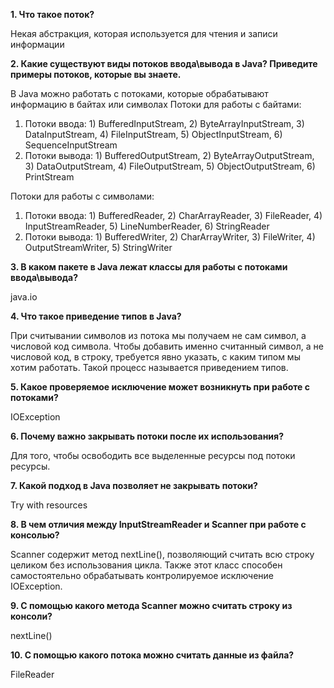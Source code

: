 <b> 1. Что такое поток? </b> 


Некая абстракция, которая используется для чтения и записи информации <br>



<p> <b> 2. Какие существуют виды потоков ввода\вывода в Java? Приведите примеры потоков, которые вы знаете. </b> </p>

В Java можно работать с потоками, которые обрабатывают информацию в байтах или символах
Потоки для работы с байтами:
1) Потоки ввода: 1) BufferedInputStream, 2) ByteArrayInputStream, 3) DataInputStream, 4) FileInputStream, 5) ObjectInputStream, 6) SequenceInputStream
2) Потоки вывода: 1) BufferedOutputStream, 2) ByteArrayOutputStream, 3) DataOutputStream, 4) FileOutputStream, 5) ObjectOutputStream, 6) PrintStream


Потоки для работы с символами:
1) Потоки ввода: 1) BufferedReader, 2) CharArrayReader, 3) FileReader, 4) InputStreamReader, 5) LineNumberReader, 6) StringReader
2) Потоки вывода: 1) BufferedWriter, 2) CharArrayWriter, 3) FileWriter, 4) OutputStreamWriter, 5) StringWriter


<p> <b> 3. В каком пакете в Java лежат классы для работы с потоками ввода\вывода? </b>  </p>

java.io

<p> <b> 4. Что такое приведение типов в Java? </b> </p>

При считывании символов из потока мы получаем не сам символ, а числовой код символа. Чтобы добавить именно считанный символ, а не числовой код, в строку, требуется явно указать, с каким типом мы хотим работать. Такой процесс называется приведением типов. 

<p> <b> 5. Какое проверяемое исключение может возникнуть при работе с потоками? </b> </p>

IOException

<p> <b> 6. Почему важно закрывать потоки после их использования? </b> </p>

Для того, чтобы освободить все выделенные ресурсы под потоки ресурсы.

<p> <b> 7. Какой подход в Java позволяет не закрывать потоки? </b> </p>

Try with resources

<p> <b> 8. В чем отличия между InputStreamReader и Scanner при работе с консолью? </b> </p>

Scanner содержит метод nextLine(), позволяющий считать всю строку целиком без использования цикла. Также этот класс способен самостоятельно обрабатывать контролируемое исключение IOException.

<p> <b> 9. С помощью какого метода Scanner можно считать строку из консоли? </b> </p>

nextLine()

<p> <b> 10. С помощью какого потока можно считать данные из файла? </b> </p>

FileReader



